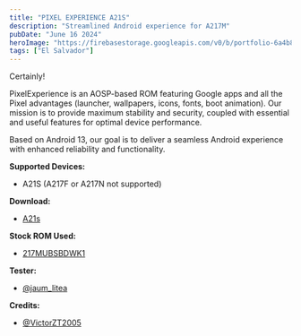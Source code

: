 ```yaml
---
title: "PIXEL EXPERIENCE A21S"
description: "Streamlined Android experience for A217M"
pubDate: "June 16 2024"
heroImage: "https://firebasestorage.googleapis.com/v0/b/portfolio-6a4b8.appspot.com/o/blog%2Fpixel-experience-a21s.png?alt=media&token=89d69b13-2fac-4524-9565-5ce60c6092fa"
tags: ["El Salvador"]
---
```


Certainly!

PixelExperience is an AOSP-based ROM featuring Google apps and all the Pixel advantages (launcher, wallpapers, icons, fonts, boot animation). Our mission is to provide maximum stability and security, coupled with essential and useful features for optimal device performance.

Based on Android 13, our goal is to deliver a seamless Android experience with enhanced reliability and functionality.

**Supported Devices:**

- A21S (A217F or A217N not supported)

**Download:**

- [A21s](https://github.com/VictorVasquezZT2005/PIXEL-EXPERIENCE-A217M/releases/tag/PIXEL-EXPERIENSE-13-A217M)

**Stock ROM Used:**

- [217MUBSBDWK1](https://samfw.com/firmware/SM-A217M/ZTO/A217MUBSBDWK1)

**Tester:**

- [@jaum_litea](https://t.me/uubjaum)

**Credits:**

- [@VictorZT2005](https://t.me/VictorZT2005)
